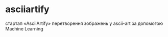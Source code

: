 # asciiartify
стартап «AsciiArtify» перетворення зображень у ascii-art за допомогою Machine Learning
